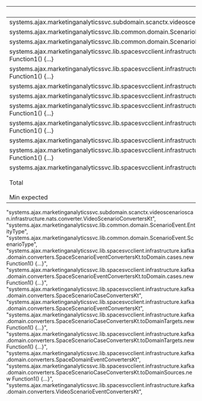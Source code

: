 | Class                                                                                                                                                            | Lines  | Branches | Instr. |
|------------------------------------------------------------------------------------------------------------------------------------------------------------------|--------|----------|--------|
| systems.ajax.marketinganalyticssvc.subdomain.scanctx.videoscenarioscan.infrastructure.nats.converter.VideoScenarioConvertersKt                                   | 100%   |          | 100%   |
| systems.ajax.marketinganalyticssvc.lib.common.domain.ScenarioEvent.EntityType                                                                                    | 100%   |          | 100%   |
| systems.ajax.marketinganalyticssvc.lib.common.domain.ScenarioEvent.ScenarioType                                                                                  | 100%   |          | 100%   |
| systems.ajax.marketinganalyticssvc.lib.spacesvcclient.infrastructure.kafka.domain.converters.SpaceScenarioEventConvertersKt.toDomain.cases.new Function1() {...} | 100%   |          | 100%   |
| systems.ajax.marketinganalyticssvc.lib.spacesvcclient.infrastructure.kafka.domain.converters.SpaceScenarioEventConvertersKt.toDomain.cases.new Function1() {...} | 100%   |          | 100%   |
| systems.ajax.marketinganalyticssvc.lib.spacesvcclient.infrastructure.kafka.domain.converters.SpaceScenarioCaseConvertersKt                                       | 100%   | 100%     | 100%   |
| systems.ajax.marketinganalyticssvc.lib.spacesvcclient.infrastructure.kafka.domain.converters.SpaceScenarioEventConvertersKt                                      | 100%   | 100%     | 100%   |
| systems.ajax.marketinganalyticssvc.lib.spacesvcclient.infrastructure.kafka.domain.converters.SpaceScenarioCaseConvertersKt.toDomainTargets.new Function1() {...} | 100%   |          | 100%   |
| systems.ajax.marketinganalyticssvc.lib.spacesvcclient.infrastructure.kafka.domain.converters.SpaceScenarioCaseConvertersKt.toDomainTargets.new Function1() {...} | 100%   |          | 100%   |
| systems.ajax.marketinganalyticssvc.lib.spacesvcclient.infrastructure.kafka.domain.converters.SpaceDomainEventConvertersKt                                        | 100%   | 100%     | 100%   |
| systems.ajax.marketinganalyticssvc.lib.spacesvcclient.infrastructure.kafka.domain.converters.SpaceScenarioCaseConvertersKt.toDomainSources.new Function1() {...} | 100%   |          | 100%   |
| systems.ajax.marketinganalyticssvc.lib.spacesvcclient.infrastructure.kafka.domain.converters.VideoScenarioEventConvertersKt                                      | 100%   |          | 100%   |
| Total                                                                                                                                                            | 🟢 100% | 🟢 100%  | 🟢 100% |
| Min expected                                                                                                                                                     | 80%    | 80%      | 80%    |


"systems.ajax.marketinganalyticssvc.subdomain.scanctx.videoscenarioscan.infrastructure.nats.converter.VideoScenarioConvertersKt",                                             
"systems.ajax.marketinganalyticssvc.lib.common.domain.ScenarioEvent.EntityType",                                                                                              
"systems.ajax.marketinganalyticssvc.lib.common.domain.ScenarioEvent.ScenarioType",                                                                                            
"systems.ajax.marketinganalyticssvc.lib.spacesvcclient.infrastructure.kafka.domain.converters.SpaceScenarioEventConvertersKt.toDomain.cases.new Function1() {...}",           
"systems.ajax.marketinganalyticssvc.lib.spacesvcclient.infrastructure.kafka.domain.converters.SpaceScenarioEventConvertersKt.toDomain.cases.new Function1() {...}",           
"systems.ajax.marketinganalyticssvc.lib.spacesvcclient.infrastructure.kafka.domain.converters.SpaceScenarioCaseConvertersKt",                                           
"systems.ajax.marketinganalyticssvc.lib.spacesvcclient.infrastructure.kafka.domain.converters.SpaceScenarioEventConvertersKt",                                          
"systems.ajax.marketinganalyticssvc.lib.spacesvcclient.infrastructure.kafka.domain.converters.SpaceScenarioCaseConvertersKt.toDomainTargets.new Function1() {...}",           
"systems.ajax.marketinganalyticssvc.lib.spacesvcclient.infrastructure.kafka.domain.converters.SpaceScenarioCaseConvertersKt.toDomainTargets.new Function1() {...}",           
"systems.ajax.marketinganalyticssvc.lib.spacesvcclient.infrastructure.kafka.domain.converters.SpaceDomainEventConvertersKt",                                            
"systems.ajax.marketinganalyticssvc.lib.spacesvcclient.infrastructure.kafka.domain.converters.SpaceScenarioCaseConvertersKt.toDomainSources.new Function1() {...}",           
"systems.ajax.marketinganalyticssvc.lib.spacesvcclient.infrastructure.kafka.domain.converters.VideoScenarioEventConvertersKt",                                                
